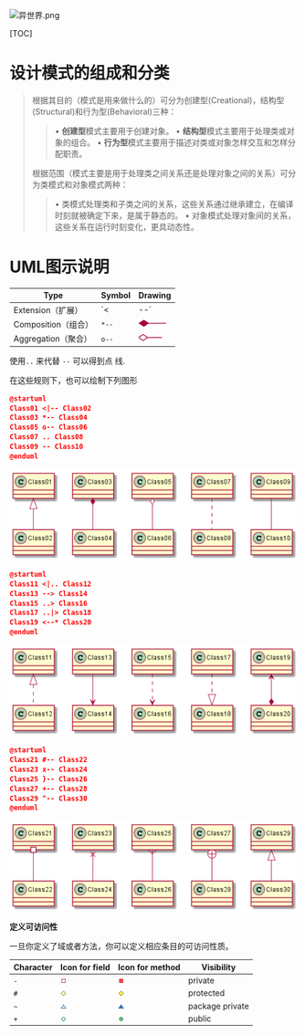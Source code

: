 ![异世界.png](https://upload-images.jianshu.io/upload_images/15675864-e39212ac990782cf.png)

[TOC]

# 设计模式的组成和分类

> 根据其目的（模式是用来做什么的）可分为创建型(Creational)，结构型(Structural)和行为型(Behavioral)三种：
>
> > • **创建型**模式主要用于创建对象。
> > • **结构型**模式主要用于处理类或对象的组合。
> > • **行为型**模式主要用于描述对类或对象怎样交互和怎样分配职责。
>
> 
> 根据范围（模式主要是用于处理类之间关系还是处理对象之间的关系）可分为类模式和对象模式两种：
>
> > • 类模式处理类和子类之间的关系，这些关系通过继承建立，在编译时刻就被确定下来，是属于静态的。
> > • 对象模式处理对象间的关系，这些关系在运行时刻变化，更具动态性。



# UML图示说明

| **Type**            | **Symbol** | **Drawing**                                       |
| ------------------- | ---------- | ------------------------------------------------- |
| Extension（扩展）   | `<|--`     | ![img](res/Java%20Design%20Pattern/extends01.png) |
| Composition（组合） | `*--`      | ![img](res/Java%20Design%20Pattern/sym03.png)     |
| Aggregation（聚合） | `o--`      | ![img](res/Java%20Design%20Pattern/sym01.png)     |

使用`..` 来代替 `--` 可以得到点 线.

在这些规则下，也可以绘制下列图形

```json
@startuml 
Class01 <|-- Class02 
Class03 *-- Class04 
Class05 o-- Class06 
Class07 .. Class08 
Class09 -- Class10 
@enduml 
```

![foo](res/Java%20Design%20Pattern/class-diagram-cezra8kp.webp)

```json
@startuml 
Class11 <|.. Class12 
Class13 --> Class14 
Class15 ..> Class16 
Class17 ..|> Class18 
Class19 <--* Class20 
@enduml 
```

![foo](res/Java%20Design%20Pattern/class-diagram-lcgvvkpm.webp)

```json
@startuml 
Class21 #-- Class22 
Class23 x-- Class24 
Class25 }-- Class26 
Class27 +-- Class28 
Class29 ^-- Class30 
@enduml 
```

![foo](res/Java%20Design%20Pattern/class-diagram-fuodhm2p.webp)



**定义可访问性**

一旦你定义了域或者方法，你可以定义相应条目的可访问性质。

| **Character** | **Icon for field**                                           | **Icon for method**                                          | **Visibility**  |
| ------------- | ------------------------------------------------------------ | ------------------------------------------------------------ | --------------- |
| `-`           | ![img](res/Java%20Design%20Pattern/private-field.png)        | ![img](res/Java%20Design%20Pattern/private-method.png)       | private         |
| `#`           | ![img](res/Java%20Design%20Pattern/protected-field.png)      | ![img](res/Java%20Design%20Pattern/protected-method.png)     | protected       |
| `~`           | ![img](res/Java%20Design%20Pattern/package-private-field.png) | ![img](res/Java%20Design%20Pattern/package-private-method.png) | package private |
| `+`           | ![img](res/Java%20Design%20Pattern/public-field.png)         | ![img](res/Java%20Design%20Pattern/public-method.png)        | public          |







